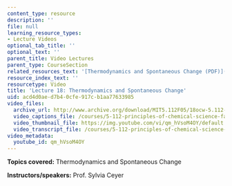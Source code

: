 ```yaml
---
content_type: resource
description: ''
file: null
learning_resource_types:
- Lecture Videos
optional_tab_title: ''
optional_text: ''
parent_title: Video Lectures
parent_type: CourseSection
related_resources_text: '[Thermodynamics and Spontaneous Change (PDF)](resources/lecture18)'
resource_index_text: ''
resourcetype: Video
title: 'Lecture 18: Thermodynamics and Spontaneous Change'
uid: acd4d0ae-d7b4-0cfe-917c-b1aa77633985
video_files:
  archive_url: http://www.archive.org/download/MIT5.112F05/18ocw-5.112-24oct2005-220k.mp4
  video_captions_file: /courses/5-112-principles-of-chemical-science-fall-2005/8fd72c483a4f5c7eb9ea4ce555f0e4ce_qm_hVsoM4OY.vtt
  video_thumbnail_file: https://img.youtube.com/vi/qm_hVsoM4OY/default.jpg
  video_transcript_file: /courses/5-112-principles-of-chemical-science-fall-2005/666457eb85b1f2f7104c09095ee00986_qm_hVsoM4OY.pdf
video_metadata:
  youtube_id: qm_hVsoM4OY
---
```


**Topics covered:** Thermodynamics and Spontaneous Change

**Instructors/speakers:** Prof. Sylvia Ceyer